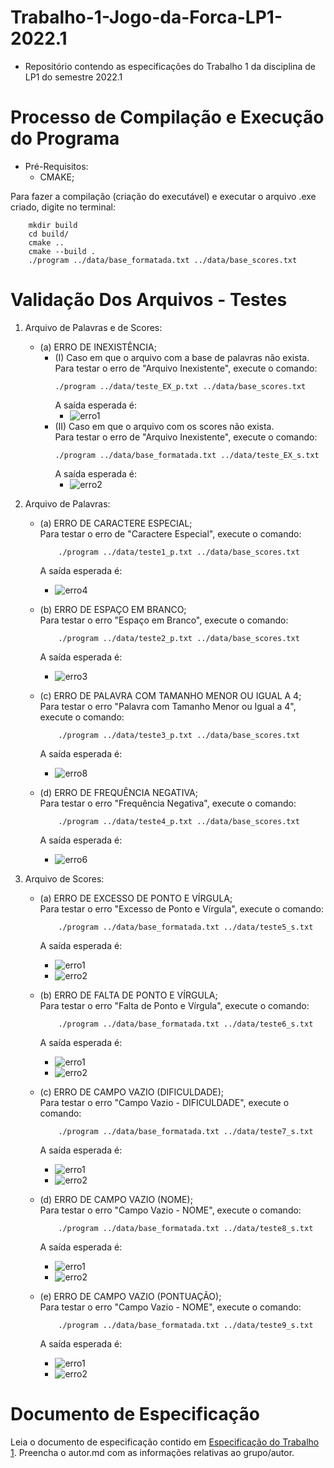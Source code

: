 # Trabalho-1-Jogo-da-Forca-LP1-2022.1
* Repositório contendo as especificações do Trabalho 1 da disciplina de LP1 do semestre 2022.1
# Processo de Compilação e Execução do Programa
* Pré-Requisitos:
    - CMAKE; <br />

Para fazer a compilação (criação do executável) e executar o arquivo .exe criado, digite no terminal: <br />
```
    mkdir build
    cd build/
    cmake ..
    cmake --build .
    ./program ../data/base_formatada.txt ../data/base_scores.txt
```
# Validação Dos Arquivos - Testes

1. Arquivo de Palavras e de Scores:
    - (a) ERRO DE INEXISTÊNCIA;  <br />
        - (I) Caso em que o arquivo com a base de palavras não exista.  <br />
            Para testar o erro de "Arquivo Inexistente", execute o comando:
            ```
            ./program ../data/teste_EX_p.txt ../data/base_scores.txt
            ```
            A saída esperada é:
            - ![erro1](https://user-images.githubusercontent.com/99360129/165418646-3983a2d4-cd5c-4c3b-bc88-13aa3750277b.png)
        - (II) Caso em que o arquivo com os scores não exista.  <br />
            Para testar o erro de "Arquivo Inexistente", execute o comando:
            ```
            ./program ../data/base_formatada.txt ../data/teste_EX_s.txt
            ```
            A saída esperada é:
            - ![erro2](https://user-images.githubusercontent.com/99360129/165418565-61f29b6b-aace-45ca-9f4f-4ffd04be28c7.png)
       
2. Arquivo de Palavras:
    - (a) ERRO DE CARACTERE ESPECIAL; <br />
        Para testar o erro de "Caractere Especial", execute o comando:
        ```
            ./program ../data/teste1_p.txt ../data/base_scores.txt
        ```
        A saída esperada é:
        - ![erro4](https://user-images.githubusercontent.com/82531511/165169521-40e9aa40-c39d-4d5f-983d-4dcfed3ee9ad.jpeg)

    - (b) ERRO DE ESPAÇO EM BRANCO; <br />
        Para testar o erro "Espaço em Branco", execute o comando:
        ```
            ./program ../data/teste2_p.txt ../data/base_scores.txt
        ```
        A saída esperada é:
        - ![erro3](https://user-images.githubusercontent.com/82531511/165169500-3a6e1d85-8c78-4fea-92a2-2001242befaf.jpeg)

    - (c) ERRO DE PALAVRA COM TAMANHO MENOR OU IGUAL A 4; <br />
        Para testar o erro "Palavra com Tamanho Menor ou Igual a 4", execute o comando:
        ```
            ./program ../data/teste3_p.txt ../data/base_scores.txt
        ```
        A saída esperada é:
        - ![erro8](https://user-images.githubusercontent.com/82531511/165169603-b6086557-c573-4507-bdff-b82436223fec.jpeg)

    - (d) ERRO DE FREQUÊNCIA NEGATIVA; <br />
        Para testar o erro "Frequência Negativa", execute o comando:
        ```
            ./program ../data/teste4_p.txt ../data/base_scores.txt
        ```
        A saída esperada é:
        - ![erro6](https://user-images.githubusercontent.com/82531511/165169564-f3a13eed-8bc0-4883-85d2-e176df4e1b0c.jpeg)

3. Arquivo de Scores:  
    - (a) ERRO DE EXCESSO DE PONTO E VÍRGULA; <br />
        Para testar o erro "Excesso de Ponto e Vírgula", execute o comando:
        ```
            ./program ../data/base_formatada.txt ../data/teste5_s.txt
        ```
        A saída esperada é:
        - ![erro1](https://user-images.githubusercontent.com/99360129/165215289-7c4a7760-2541-4858-bf1d-fe2a0c626991.png)
        - ![erro2](https://user-images.githubusercontent.com/99360129/165215384-ee4f1437-eacd-4535-a6d7-3e656bbf20ef.png)

    - (b) ERRO DE FALTA DE PONTO E VÍRGULA; <br />
        Para testar o erro "Falta de Ponto e Vírgula", execute o comando:
        ```
            ./program ../data/base_formatada.txt ../data/teste6_s.txt
        ```
        A saída esperada é:
        - ![erro1](https://user-images.githubusercontent.com/99360129/165215523-3656898f-9f70-41f6-8a56-3bc1202f5f0b.png)
        - ![erro2](https://user-images.githubusercontent.com/99360129/165215463-677bd4ff-fbbd-49d3-bb7d-7e8e1d727490.png)

    - (c) ERRO DE CAMPO VAZIO (DIFICULDADE); <br />
        Para testar o erro "Campo Vazio - DIFICULDADE", execute o comando:
        ```
            ./program ../data/base_formatada.txt ../data/teste7_s.txt
        ```
        A saída esperada é:
        - ![erro1](https://user-images.githubusercontent.com/99360129/165219697-b1227398-8713-46c4-ba2a-7cca647e72aa.png)
        - ![erro2](https://user-images.githubusercontent.com/99360129/165219734-b3adb272-6fd5-4709-9099-b42b0a55e239.png)

    - (d) ERRO DE CAMPO VAZIO (NOME); <br />
        Para testar o erro "Campo Vazio - NOME", execute o comando:
        ```
            ./program ../data/base_formatada.txt ../data/teste8_s.txt
        ```
        A saída esperada é:
        - ![erro1](https://user-images.githubusercontent.com/99360129/165219812-0ed9b4d6-a3cc-4893-b08a-9678c62e3ddd.png)
        - ![erro2](https://user-images.githubusercontent.com/99360129/165219857-94128ad2-b8e3-453b-86e7-57a4953a41b1.png)
        
    - (e) ERRO DE CAMPO VAZIO (PONTUAÇÃO); <br />
        Para testar o erro "Campo Vazio - NOME", execute o comando:
        ```
            ./program ../data/base_formatada.txt ../data/teste9_s.txt
        ```
        A saída esperada é:
        - ![erro1](https://user-images.githubusercontent.com/99360129/165219909-c75f9269-404e-442e-a756-e2a4b1f423d1.png)
        - ![erro2](https://user-images.githubusercontent.com/99360129/165219930-0502b43f-ea27-4530-9fb6-c66bdf173edc.png)


# Documento de Especificação

Leia o documento de especificação contido em [Especificação do Trabalho 1](https://docs.google.com/document/d/1aa51VNLQ_jpZaEuGkMz2KE8feAkE48-TENZ9eqn48nk/edit?usp=sharing). Preencha o autor.md com as informações relativas ao grupo/autor.
